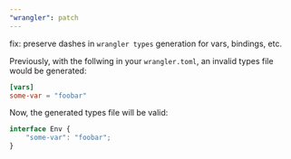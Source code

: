 ```yaml
---
"wrangler": patch
---
```


fix: preserve dashes in `wrangler types` generation for vars, bindings, etc.

Previously, with the follwing in your `wrangler.toml`, an invalid types file would be generated:

```toml
[vars]
some-var = "foobar"
```

Now, the generated types file will be valid:

```typescript
interface Env {
	"some-var": "foobar";
}
```
